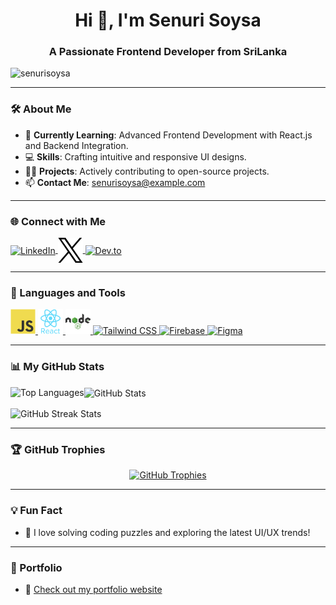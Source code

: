 <h1 align="center">Hi 👋, I'm Senuri Soysa</h1>
<h3 align="center">A Passionate Frontend Developer from SriLanka</h3>

<p align="left"> 
  <img src="https://komarev.com/ghpvc/?username=senurisoysa&label=Profile%20Views&color=0e75b6&style=flat" alt="senurisoysa" /> 
</p>

---

### 🛠 About Me

- 🌱 **Currently Learning**: Advanced Frontend Development with React.js and Backend Integration.
- 💻 **Skills**: Crafting intuitive and responsive UI designs.
- 👩‍💻 **Projects**: Actively contributing to open-source projects.
- 📫 **Contact Me**: [senurisoysa@example.com](mailto:senurisoysa@example.com)

---

### 🌐 Connect with Me
<p align="left">
  <a href="https://linkedin.com/in/senurisoysa" target="blank">
    <img align="center" src="https://cdn.jsdelivr.net/gh/devicons/devicon/icons/linkedin/linkedin-original.svg" alt="LinkedIn" height="40" width="40" />
  </a>
  <a href="https://twitter.com/senurisoysa" target="blank">
    <img align="center" src="https://raw.githubusercontent.com/devicons/devicon/master/icons/twitter/twitter-original.svg" alt="Twitter" height="40" width="40" />
  </a>
  <a href="https://dev.to/senurisoysa" target="blank">
    <img align="center" src="https://d2fltix0v2e0sb.cloudfront.net/dev-badge.svg" alt="Dev.to" height="40" width="40" />
  </a>
</p>

---

### 🚀 Languages and Tools
<p align="left">
  <a href="https://developer.mozilla.org/en-US/docs/Web/JavaScript" target="_blank">
    <img src="https://raw.githubusercontent.com/devicons/devicon/master/icons/javascript/javascript-original.svg" alt="JavaScript" width="40" height="40" />
  </a>
  <a href="https://reactjs.org/" target="_blank">
    <img src="https://raw.githubusercontent.com/devicons/devicon/master/icons/react/react-original-wordmark.svg" alt="React" width="40" height="40" />
  </a>
  <a href="https://nodejs.org/" target="_blank">
    <img src="https://raw.githubusercontent.com/devicons/devicon/master/icons/nodejs/nodejs-original-wordmark.svg" alt="Node.js" width="40" height="40" />
  </a>
  <a href="https://tailwindcss.com/" target="_blank">
    <img src="https://www.vectorlogo.zone/logos/tailwindcss/tailwindcss-icon.svg" alt="Tailwind CSS" width="40" height="40" />
  </a>
  <a href="https://firebase.google.com/" target="_blank">
    <img src="https://www.vectorlogo.zone/logos/firebase/firebase-icon.svg" alt="Firebase" width="40" height="40" />
  </a>
  <a href="https://www.figma.com/" target="_blank">
    <img src="https://www.vectorlogo.zone/logos/figma/figma-icon.svg" alt="Figma" width="40" height="40" />
  </a>
</p>

---

### 📊 My GitHub Stats

<p>
  <img align="left" src="https://github-readme-stats.vercel.app/api/top-langs?username=senurisoysa&show_icons=true&locale=en&layout=compact&theme=radical" alt="Top Languages" />
</p>

<p>
  <img align="center" src="https://github-readme-stats.vercel.app/api?username=senurisoysa&show_icons=true&locale=en&theme=radical" alt="GitHub Stats" />
</p>

<p>
  <img align="center" src="https://github-readme-streak-stats.herokuapp.com/?user=senurisoysa&theme=radical" alt="GitHub Streak Stats" />
</p>

---

### 🏆 GitHub Trophies
<p align="center">
  <a href="https://github.com/ryo-ma/github-profile-trophy">
    <img src="https://github-profile-trophy.vercel.app/?username=senurisoysa&theme=radical" alt="GitHub Trophies" />
  </a>
</p>

---

### 💡 Fun Fact

- 🧩 I love solving coding puzzles and exploring the latest UI/UX trends!

---

### 💼 Portfolio
- 🔗 [Check out my portfolio website](https://senurisoysa.dev)
